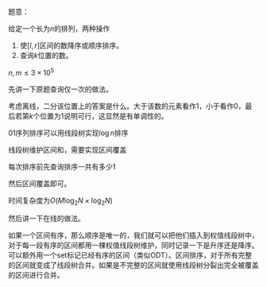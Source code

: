 
<!--more-->

题意：

给定一个长为$n$的排列，两种操作

1. 使$[l,r]$区间的数降序或顺序排序。
2. 查询$k$位置的数。

$n,m\leq 3\times 10^5$

先讲一下原题查询仅一次的做法。

考虑离线，二分该位置上的答案是什么。大于该数的元素看作$1$，小于看作$0$，最后若第$k$个位置为$1$说明可行，这显然是有单调性的。

01序列排序可以用线段树实现$\log n$排序

线段树维护区间和，需要实现区间覆盖

每次排序前先查询排序一共有多少$1$

然后区间覆盖即可。

时间复杂度为$O(M \log_2 N \times \log_2N)$



然后讲一下在线的做法。

如果一个区间有序，那么顺序是唯一的，我们就可以把他们插入到权值线段树中，对于每一段有序的区间都用一棵权值线段树维护，同时记录一下是升序还是降序。可以额外用一个set标记已经有序的区间（类似ODT）。区间排序，对于所有完整的区间就变成了线段树合并。如果是不完整的区间就使用线段树分裂出完全被覆盖的区间进行合并。

